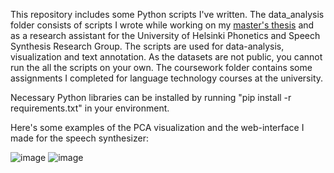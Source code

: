This repository includes some Python scripts I've written. The data_analysis folder consists of scripts I wrote while working on my [master's thesis](http://urn.fi/URN:NBN:fi:hulib-202206152518) and as a research assistant for the University of Helsinki Phonetics and Speech Synthesis Research Group. The scripts are used for data-analysis, visualization and text annotation. As the datasets are not public, you cannot run the all the scripts on your own. The coursework folder contains some assignments I completed for language technology courses at the university.

Necessary Python libraries can be installed by running "pip install -r requirements.txt" in your environment.

Here's some examples of the PCA visualization and the web-interface I made for the speech synthesizer:

![image](https://user-images.githubusercontent.com/77778762/234537039-7dda1b98-dc28-409b-93df-7357f1adde08.png)
![image](https://user-images.githubusercontent.com/77778762/234539989-7ec7a8d5-cc66-48ea-b1f4-e555521a3491.png)
